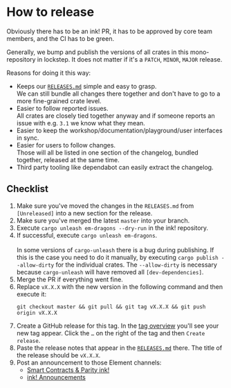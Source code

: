 # How to release

Obviously there has to be an ink! PR, it has to be approved by core team
members, and the CI has to be green.

Generally, we bump and publish the versions of all crates in this
mono-repository in lockstep.
It does not matter if it's a `PATCH`, `MINOR`, `MAJOR` release.

Reasons for doing it this way:
* Keeps our [`RELEASES.md`](https://github.com/paritytech/ink/blob/master/RELEASES.md)
  simple and easy to grasp.<br>
  We can still bundle all changes there together and don't have to go to a
  more fine-grained crate level.
* Easier to follow reported issues.<br>
  All crates are closely tied together anyway and if someone reports an issue with
  e.g. `3.1` we know what they mean.
* Easier to keep the workshop/documentation/playground/user interfaces in sync.
* Easier for users to follow changes.<br>
  Those will all be listed in one section of the changelog, bundled together,
  released at the same time.
* Third party tooling like dependabot can easily extract the changelog.

## Checklist

1. Make sure you've moved the changes in the `RELEASES.md` from `[Unreleased]` into a new section for the release.
1. Make sure you've merged the latest `master` into your branch.
1. Execute `cargo unleash em-dragons --dry-run` in the ink! repository.
1. If successful, execute `cargo unleash em-dragons`.<br><br>
   In some versions of `cargo-unleash` there is a bug during publishing.
   If this is the case you need to do it manually, by executing `cargo publish --allow-dirty`
   for the individual crates. The `--allow-dirty` is necessary because `cargo-unleash`
   will have removed all `[dev-dependencies]`.
1. Merge the PR if everything went fine.
1. Replace `vX.X.X` with the new version in the following command and then execute it:
	```
	git checkout master && git pull && git tag vX.X.X && git push origin vX.X.X
	```
1. Create a GitHub release for this tag. In the [tag overview](https://github.com/paritytech/ink/tags)
   you'll see your new tag appear. Click the `…` on the right of the tag and then `Create release`.
1. Paste the release notes that appear in the [`RELEASES.md`](https://github.com/paritytech/ink/blob/master/RELEASES.md)
   there. The title of the release should be `vX.X.X`.
1. Post an announcement to those Element channels:
	* [Smart Contracts & Parity ink!](https://matrix.to/#/#ink:matrix.parity.io)
	* [ink! Announcements](https://matrix.to/#/#ink-announcements:matrix.parity.io)
